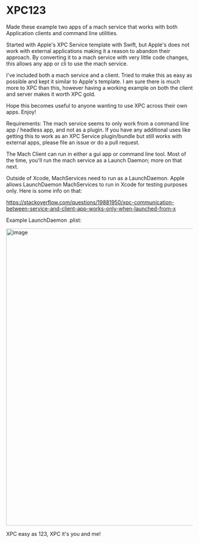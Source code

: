# XPC123

Made these example two apps of a mach service that works with both Application clients and command line utilities. 

Started with Apple's XPC Service template with Swift, but Apple's does not work with external applications making it a reason to abandon their approach. By converting it to a mach service with very little code changes, this allows any app or cli to use the mach service.

I've included both a mach service and a client. Tried to make this as easy as possible and kept it similar to Apple's template. I am sure there is much more to XPC than this, however having a working example on both the client and server makes it worth XPC gold.

Hope this becomes useful to anyone wanting to use XPC across their own apps. Enjoy!

Requirements:
The mach service seems to only work from a command line app / headless app, and not as a plugin. If you have any additional uses like getting this to work as an XPC Service plugin/bundle but still works with external apps, please file an issue or do a pull request. 

The Mach Client can run in either a gui app or command line tool. Most of the time, you'll run the mach service as a Launch Daemon; more on that next.

Outside of Xcode, MachServices need to run as a LaunchDaemon.  Apple allows LaunchDaemon MachServices to run in Xcode for testing purposes only. Here is some info on that:

https://stackoverflow.com/questions/19881950/xpc-communication-between-service-and-client-app-works-only-when-launched-from-x

Example LaunchDaemon .plist:

<img width="799" alt="image" src="https://user-images.githubusercontent.com/52664524/208255390-ce64d8e0-ada7-4ea8-8e75-6c6d038d1aa8.png">

XPC easy as 123, XPC it's you and me!


